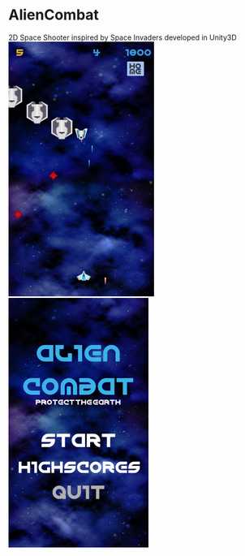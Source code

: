 # AlienCombat
2D Space Shooter inspired by Space Invaders developed in Unity3D
![alt text](https://github.com/Lelegithub/AlienCombat/blob/main/AlienCombat2.png)
![alt text](https://github.com/Lelegithub/AlienCombat/blob/main/AlienCombat.png)
